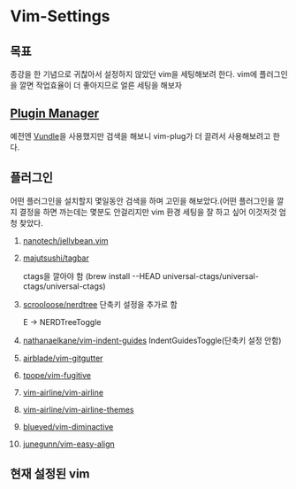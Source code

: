 # Vim-Settings

## 목표

종강을 한 기념으로 귀찮아서 설정하지 않았던 vim을 세팅해보려 한다.
vim에 플러그인을 깔면 작업효율이 더 좋아지므로 얼른 세팅을 해보자

## [Plugin Manager](https://github.com/junegunn/vim-plug)

예전엔 [Vundle](https://github.com/VundleVim/Vundle.vim)을 사용했지만 검색을 해보니 vim-plug가 더 끌려서 사용해보려고 한다.

## 플러그인

어떤 플러그인을 설치할지 몇일동안 검색을 하며 고민을 해보았다.(어떤 플러그인을 깔지 결정을 하면 까는데는 몇분도 안걸리지만 vim 환경 세팅을 잘 하고 싶어 이것저것 엄청 찾았다.

1. [nanotech/jellybean.vim](https://github.com/nanotech/jellybeans.vim)
2. [majutsushi/tagbar](https://github.com/majutsushi/tagbar)

    ctags을 깔아야 함 (brew install --HEAD universal-ctags/universal-ctags/universal-ctags)
3. [scrooloose/nerdtree](https://github.com/preservim/nerdtree)
    단축키 설정을 추가로 함 

    E -> NERDTreeToggle
4. [nathanaelkane/vim-indent-guides](https://github.com/nathanaelkane/vim-indent-guides)
    IndentGuidesToggle(단축키 설정 안함)
5. [airblade/vim-gitgutter](https://github.com/airblade/vim-gitgutter)
6. [tpope/vim-fugitive](https://github.com/tpope/vim-fugitive)
7. [vim-airline/vim-airline](https://github.com/vim-airline/vim-airline/vim-airline)
8. [vim-airline/vim-airline-themes](https://github.com/vim-airline/vim-airline-themes)
9. [blueyed/vim-diminactive](https://github.com/blueyed/vim-diminactive)
10. [junegunn/vim-easy-align](https://github.com/junegunn/vim-easy-align)


## 현재 설정된 vim

